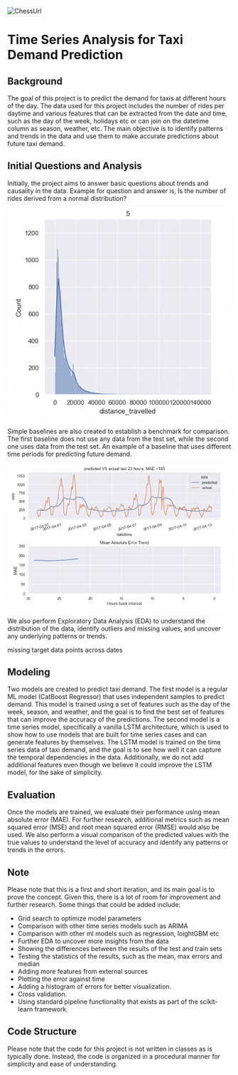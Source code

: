 ![ChessUrl](https://thumbs.gfycat.com/AdmiredMealyDassierat-size_restricted.gif)


# Time Series Analysis for Taxi Demand Prediction

## Background
The goal of this project is to predict the demand for taxis at different hours of the day. The data used for this project includes the number of rides per daytime and various features that can be extracted from the date and time, such as the day of the week, holidays etc or can join on the datetime column as season, weather, etc. The main objective is to identify patterns and trends in the data and use them to make accurate predictions about future taxi demand.


## Initial Questions and Analysis
Initially, the project aims to answer basic questions about trends and causality in the data. 
Example for question and answer is, Is the number of rides derived from a normal distribution?


![ChessUrl](https://github.com/razisamuely/taxi-rides-prediction-/blob/main/gifs/Sample_data_test_normality_dist.gif)



Simple baselines are also created to establish a benchmark for comparison. The first baseline does not use any data from the test set, while the second one uses data from the test set.
An example of a baseline that uses different time periods for predicting future demand.


![ChessUrl](https://github.com/razisamuely/taxi-rides-prediction-/blob/main/gifs/baseline_b_mae.gif)


We also perform Exploratory Data Analysis (EDA) to understand the distribution of the data, identify outliers and missing values, and uncover any underlying patterns or trends.

missing target data points across dates






## Modeling
Two models are created to predict taxi demand. The first model is a regular ML model (CatBoost Regressor) that uses independent samples to predict demand. This model is trained using a set of features such as the day of the week, season, and weather, and the goal is to find the best set of features that can improve the accuracy of the predictions. The second model is a time series model, specifically a vanilla LSTM architecture, which is used to show how to use models that are built for time series cases and can generate features by themselves. The LSTM model is trained on the time series data of taxi demand, and the goal is to see how well it can capture the temporal dependencies in the data. Additionally, we do not add additional features even though we believe it could improve the LSTM model, for the sake of simplicity.

## Evaluation
Once the models are trained, we evaluate their performance using mean absolute error (MAE). For further research, additional metrics such as mean squared error (MSE) and root mean squared error (RMSE) would also be used. We also perform a visual comparison of the predicted values with the true values to understand the level of accuracy and identify any patterns or trends in the errors.

## Note
Please note that this is a first and short iteration, and its main goal is to prove the concept. Given this, there is a lot of room for improvement and further research. Some things that could be added  include: 
- Grid search to optimize model parameters
- Comparison with other time series models such as ARIMA
- Comparison with other ml models such as regression, loightGBM etc
- Further EDA to uncover more insights from the data
- Showing the differences between the results of the test and train sets
- Testing the statistics of the results, such as the mean, max errors and median
- Adding more features from external sources
- Plotting the error against time
- Adding a histogram of errors for better visualization.
- Cross validation.
- Using standard pipeline functionality that exists as part of the scikit-learn framework.

## Code Structure
Please note that the code for this project is not written in classes as is typically done. Instead, the code is organized in a procedural manner for simplicity and ease of understanding.
